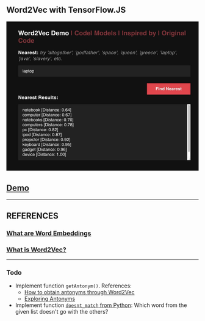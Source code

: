 ## Word2Vec with TensorFlow.JS

![](screenshot.jpg)

## [Demo](https://kostasx.github.io/Word2Vec-in-JavaScript/)

---

## REFERENCES

### [What are Word Embeddings](https://www.wikiwand.com/en/Word_embedding)

### [What is Word2Vec?](https://towardsdatascience.com/using-word2vec-for-music-recommendations-bb9649ac2484#3cfe)

---

### Todo

- Implement function `getAntonym()`. References:
    - [How to obtain antonyms through Word2Vec](https://stackoverflow.com/questions/31814825/how-to-obtain-antonyms-through-word2vec)
    - [Exploring Antonyms](https://gist.github.com/kostasx/cb40e695588370faafd70b78b6c1f773)
- Implement function [`doesnt_match` from Python](/doesnt_match.py): Which word from the given list doesn't go with the others?
